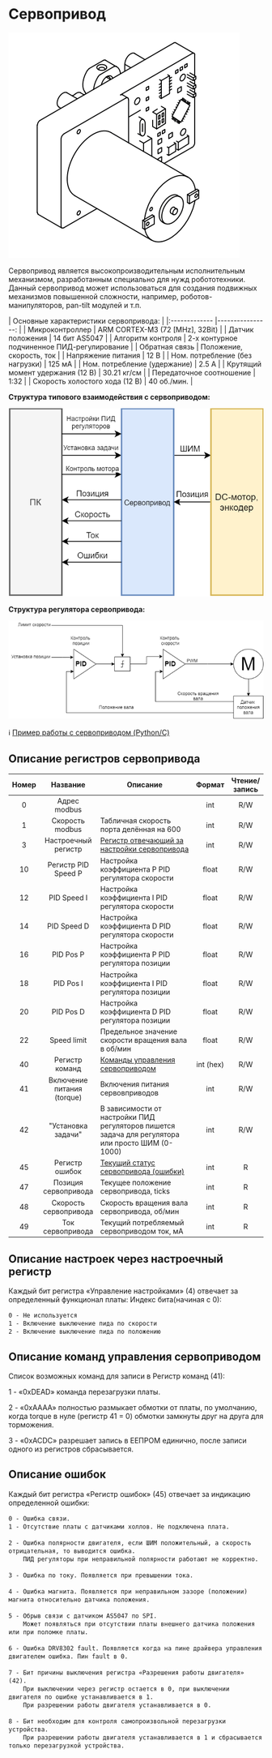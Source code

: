 # Сервопривод

![servo](/Robox/res/servo.png)

Сервопривод является высокопроизводительным исполнительным механизмом, разработанным специально для нужд робототехники. Данный сервопривод может использоваться для создания подвижных механизмов повышенной сложности, например, роботов-манипуляторов, pan-tilt модулей и т.п.

| Основные характеристики сервопривода:                                 	| 
|:------------- 						|----------------:					|
| Микроконтроллер           			| ARM CORTEX-M3 (72 [MHz], 32Bit)   | 
| Датчик положения     					| 14 бит AS5047       				| 
| Алгоритм контроля    					| 2-х контурное подчиненное ПИД-регулирование  | 
| Обратная связь    					| Положение, скорость, ток  | 
| Напряжение питания 					| 12 В       				    	| 
| Ном. потребление (без нагрузки) 		| 125 мА       				    	| 
| Ном. потребление (удержание) 			| 2.5 А       				    	| 
| Крутящий момент удержания (12 В) 		| 30.21 кг/см       				    | 
| Передаточное соотношение 				| 1:32       				   		| 
| Скорость холостого хода (12 В)		| 40 об./мин.       				| 


**Структура типового взаимодействия с сервоприводом:**

![motor_struct](/Robox/res/motor_struct.png)


**Структура регулятора сервопривода:**

![motor_control](/Robox/res/motor_control.png)


ℹ️ [Пример работы с сервоприводом (Python/C)](/Robox/servo_code)

## Описание регистров сервопривода

<div class="table-wrap">
    <table class="relative-table confluenceTable tablesorter tablesorter-default stickyTableHeaders"
        style="width: 100%; padding: 0px;" role="grid" resolved="">
        <colgroup>
            <col style="width: 6%;">
            <col style="width: 21%;">
            <col style="width: 60%;">
            <col style="width: 7%;">
            <col style="width: 6%;">
        </colgroup>
        <thead class="tableHeader">
            <tr role="row" class="headerRow">
                <th>
                    <div class="header">Номер</div>
                </th>
                <th>
                    <div class="header" style="text-align: center;">Название</div>
                </th>
                <th>
                    <div class="header">Описание</div>
                </th>
                <th >
                    <div class="header">Формат</div>
                </th>
                <th>
                    <div class="header">Чтение/запись</div>
                </th>
            </tr>
        </thead>
        <tbody aria-live="polite" aria-relevant="all">
            <tr role="row">
                <td colspan="1" style="text-align: center;">0</td>
                <td colspan="1" style="text-align: center;">Адрес modbus</td>
                <td colspan="1" style="text-align: center;"><br></td>
                <td colspan="1" style="text-align: center;">int</td>
                <td colspan="1" style="text-align: center;">R/W</td>
            </tr>
            <tr role="row">
                <td colspan="1" style="text-align: center;">1</td>
                <td colspan="1" style="text-align: center;">Скорость modbus</td>
                <td colspan="1">Табличная скорость порта делённая на 600</td>
                <td colspan="1" style="text-align: center;"><span>int</span></td>
                <td colspan="1" style="text-align: center;"><span>R/W</span></td>
            </tr>
            <tr role="row">
                <td colspan="1" style="text-align: center;">3</td>
                <td colspan="1" style="text-align: center;">Настроечный регистр</td>
                <td colspan="1"><a href="#описание-настроек-через-настроечный-регистр">Регистр отвечающий за настройки сервопривода</a></td>
                <td colspan="1" style="text-align: center;"><span>int</span></td>
                <td colspan="1" style="text-align: center;"><span>R/W</span></td>
            </tr>
            <tr role="row">
                <td colspan="1" style="text-align: center;">10</td>
                <td colspan="1" style="text-align: center;">Регистр PID Speed P</td>
                <td colspan="1">Настройка коэффициента P PID регулятора скорости</td>
                <td colspan="1" style="text-align: center;"><span>float</span></td>
                <td colspan="1" style="text-align: center;"><span>R/W</span></td>
            </tr>
            <tr role="row">
                <td colspan="1" style="text-align: center;">12</td>
                <td colspan="1" style="text-align: center;">PID Speed I</td>
                <td colspan="1">Настройка коэффициента I PID регулятора скорости</td>
                <td colspan="1" style="text-align: center;"><span>float</span></td>
                <td colspan="1" style="text-align: center;"><span>R/W</span></td>
            </tr>
            <tr role="row">
                <td colspan="1" style="text-align: center;">14</td>
                <td colspan="1" style="text-align: center;">PID Speed D</td>
                <td colspan="1">Настройка коэффициента D PID регулятора скорости</td>
                <td colspan="1" style="text-align: center;"><span>float</span></td>
                <td colspan="1" style="text-align: center;"><span>R/W</span></td>
            </tr>
            <tr role="row">
                <td colspan="1" style="text-align: center;">16</td>
                <td colspan="1" style="text-align: center;">PID Pos P</td>
                <td colspan="1">Настройка коэффициента P PID регулятора позиции</td>
                <td colspan="1" style="text-align: center;"><span>float</span></td>
                <td colspan="1" style="text-align: center;"><span>R/W</span></td>
            </tr>
            <tr role="row">
                <td colspan="1" style="text-align: center;">18</td>
                <td colspan="1" style="text-align: center;">PID Pos I</td>
                <td colspan="1">Настройка коэффициента I PID регулятора позиции</td>
                <td colspan="1" style="text-align: center;"><span>float</span></td>
                <td colspan="1" style="text-align: center;"><span>R/W</span></td>
            </tr>
            <tr role="row">
                <td colspan="1" style="text-align: center;">20</td>
                <td colspan="1" style="text-align: center;">PID Pos D</td>
                <td colspan="1">Настройка коэффициента D PID регулятора позиции</td>
                <td colspan="1" style="text-align: center;"><span>float</span></td>
                <td colspan="1" style="text-align: center;"><span>R/W</span></td>
            </tr>
            <tr role="row">
                <td colspan="1" style="text-align: center;">22</td>
                <td colspan="1" style="text-align: center;">Speed limit</td>
                <td colspan="1">Предельное значение скорости вращения вала в об/мин</td>
                <td colspan="1" style="text-align: center;"><span>float</span></td>
                <td colspan="1" style="text-align: center;"><span>R/W</span></td>
            </tr>
            <tr role="row">
                <td colspan="1" style="text-align: center;">40</td>
                <td colspan="1" style="text-align: center;">Регистр команд</td>
                <td colspan="1"><a href="#описание-команд-управления-сервоприводом">Команды управления сервоприводом</a></td>
                <td colspan="1" style="text-align: center;"><span>int (</span>hex)</td>
                <td colspan="1" style="text-align: center;"><span>R/W</span></td>
            </tr>
            <tr role="row">
                <td colspan="1" style="text-align: center;">41</td>
                <td colspan="1" style="text-align: center;">Включение питания (torque)</td>
                <td colspan="1">Включения питания сервовприводов</td>
                <td colspan="1" style="text-align: center;"><span>int</span></td>
                <td colspan="1" style="text-align: center;"><span>R/W</span></td>
            </tr>
            <tr role="row">
                <td colspan="1" style="text-align: center;">42</td>
                <td colspan="1" style="text-align: center;">"Установка задачи"</td>
                <td colspan="1">В зависимости от настройки ПИД регуляторов пишется задача для регулятора или просто ШИМ (0-1000)</td>
                <td colspan="1" style="text-align: center;"><span>int</span></td>
                <td colspan="1" style="text-align: center;"><span>R/W</span></td>
            </tr>
            <tr role="row">
                <td colspan="1" style="text-align: center;">45</td>
                <td colspan="1" style="text-align: center;">Регистр ошибок</td>
                <td colspan="1"><a href="#описание-ошибок">Текущий статус сервопривода (ошибки)</a></td>
                <td colspan="1" style="text-align: center;"><span>int</span></td>
                <td colspan="1" style="text-align: center;">R</td>
            </tr>
            <tr role="row">
                <td colspan="1" style="text-align: center;">47</td>
                <td colspan="1" style="text-align: center;">Позиция сервопривода</td>
                <td colspan="1">Текущее положение сервопривода, ticks</td>
                <td colspan="1" style="text-align: center;"><span>int</span></td>
                <td colspan="1" style="text-align: center;">R</td>
            </tr>
            <tr role="row">
                <td colspan="1" style="text-align: center;">48</td>
                <td colspan="1" style="text-align: center;">Скорость сервопривода</td>
                <td colspan="1">Скорость вращения вала сервопривода, об/мин</td>
                <td colspan="1" style="text-align: center;"><span>int</span></td>
                <td colspan="1" style="text-align: center;">R</td>
            </tr>
            <tr role="row">
                <td colspan="1" style="text-align: center;">49</td>
                <td colspan="1" style="text-align: center;">Ток сервопривода</td>
                <td colspan="1">Текущий потребляемый сервоприводом ток, мА</td>
                <td colspan="1" style="text-align: center;"><span>int</span></td>
                <td colspan="1" style="text-align: center;">R</td>
            </tr>
        </tbody>
    </table>
</div>

## Описание настроек через настроечный регистр
Каждый бит регистра «Управление настройками» (4) отвечает за определенный функционал платы:
Индекс бита(начиная с 0):

    0 - Не используется
    1 - Включение выключение пида по скорости
    2 - Включение выключение пида по положению


## Описание команд управления сервоприводом

Список возможных команд для записи в Регистр команд (41):

1 - «0xDEAD» команда перезагрузки платы.

2 - «0xAAAA» полностью размыкает обмотки от платы, по умолчанию, когда torque в нуле (регистр 41 = 0) обмотки замкнуты друг на друга для торможения.

3 - «0xACDC» разрешает запись в ЕЕПРОМ единично, после записи одного из регистров сбрасывается.

## Описание ошибок
Каждый бит регистра «Регистр ошибок» (45) отвечает за индикацию определенной ошибки:

    0 - Ошибка связи.
    1 - Отсутствие платы с датчиками холлов. Не подключена плата.

    2 - Ошибка полярности двигателя, если ШИМ положительный, а скорость отрицательная, то выводится ошибка. 
        ПИД регуляторы при неправильной полярности работают не корректно.

    3 - Ошибка по току. Появляется при превышении тока.

    4 - Ошибка магнита. Появляется при неправильном зазоре (положении) магнита относительно датчика положения.

    5 - Обрыв связи с датчиком AS5047 по SPI. 
        Может появляться при отсутствии платы внешнего датчика положения или при поломке платы.

    6 - Ошибка DRV8302 fault. Появляется когда на пине драйвера управления двигателем ошибка. Пин fault в 0.

    7 - Бит причины выключения регистра «Разрешения работы двигателя» (42). 
        При выключении через регистр остается в 0, при выключении двигателя по ошибке устанавливается в 1. 
        При разрешении работы двигателя устанавливается в 0.

    8 - Бит необходим для контроля самопроизвольной перезагрузки устройства. 
        При разрешении работы двигателя устанавливается в 1 и сбрасывается только перезагрузкой устройства.